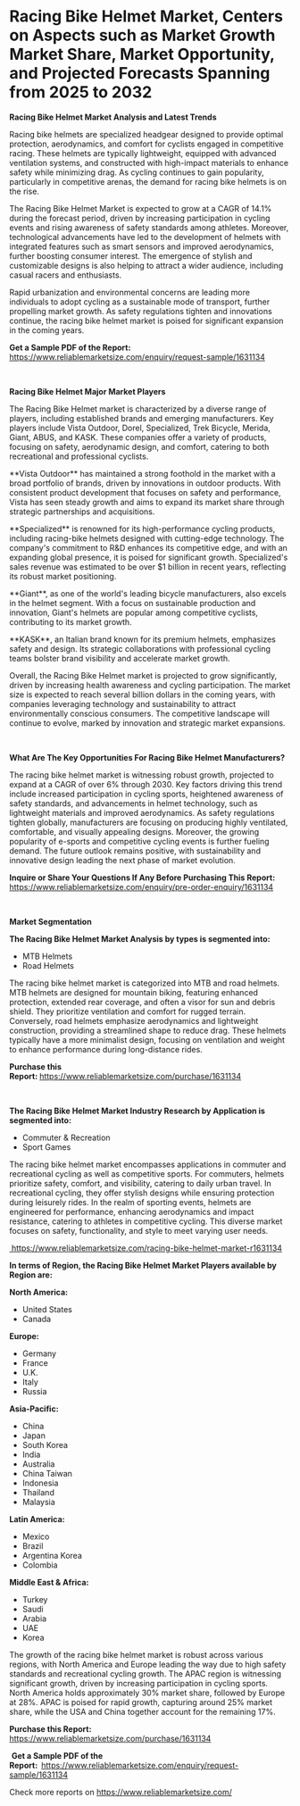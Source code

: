 <p><h1>Racing Bike Helmet Market, Centers on Aspects such as Market Growth Market Share, Market Opportunity, and Projected Forecasts Spanning from 2025 to 2032</h1></p><p><strong>Racing Bike Helmet Market Analysis and Latest Trends</strong></p>
<p><p>Racing bike helmets are specialized headgear designed to provide optimal protection, aerodynamics, and comfort for cyclists engaged in competitive racing. These helmets are typically lightweight, equipped with advanced ventilation systems, and constructed with high-impact materials to enhance safety while minimizing drag. As cycling continues to gain popularity, particularly in competitive arenas, the demand for racing bike helmets is on the rise.</p><p>The Racing Bike Helmet Market is expected to grow at a CAGR of 14.1% during the forecast period, driven by increasing participation in cycling events and rising awareness of safety standards among athletes. Moreover, technological advancements have led to the development of helmets with integrated features such as smart sensors and improved aerodynamics, further boosting consumer interest. The emergence of stylish and customizable designs is also helping to attract a wider audience, including casual racers and enthusiasts. </p><p>Rapid urbanization and environmental concerns are leading more individuals to adopt cycling as a sustainable mode of transport, further propelling market growth. As safety regulations tighten and innovations continue, the racing bike helmet market is poised for significant expansion in the coming years.</p></p>
<p><strong>Get a Sample PDF of the Report:&nbsp;</strong> <a href="https://www.reliablemarketsize.com/enquiry/request-sample/1631134?utm_campaign=1991&utm_medium=2&utm_source=Github&utm_content=ia&utm_term=08022025&utm_id=racing-bike-helmet">https://www.reliablemarketsize.com/enquiry/request-sample/1631134</a></p>
<p>&nbsp;</p>
<p><strong>Racing Bike Helmet Major Market Players</strong></p>
<p><p>The Racing Bike Helmet market is characterized by a diverse range of players, including established brands and emerging manufacturers. Key players include Vista Outdoor, Dorel, Specialized, Trek Bicycle, Merida, Giant, ABUS, and KASK. These companies offer a variety of products, focusing on safety, aerodynamic design, and comfort, catering to both recreational and professional cyclists.</p><p>**Vista Outdoor** has maintained a strong foothold in the market with a broad portfolio of brands, driven by innovations in outdoor products. With consistent product development that focuses on safety and performance, Vista has seen steady growth and aims to expand its market share through strategic partnerships and acquisitions.</p><p>**Specialized** is renowned for its high-performance cycling products, including racing-bike helmets designed with cutting-edge technology. The company's commitment to R&D enhances its competitive edge, and with an expanding global presence, it is poised for significant growth. Specialized's sales revenue was estimated to be over $1 billion in recent years, reflecting its robust market positioning.</p><p>**Giant**, as one of the world's leading bicycle manufacturers, also excels in the helmet segment. With a focus on sustainable production and innovation, Giant's helmets are popular among competitive cyclists, contributing to its market growth. </p><p>**KASK**, an Italian brand known for its premium helmets, emphasizes safety and design. Its strategic collaborations with professional cycling teams bolster brand visibility and accelerate market growth.</p><p>Overall, the Racing Bike Helmet market is projected to grow significantly, driven by increasing health awareness and cycling participation. The market size is expected to reach several billion dollars in the coming years, with companies leveraging technology and sustainability to attract environmentally conscious consumers. The competitive landscape will continue to evolve, marked by innovation and strategic market expansions.</p></p>
<p>&nbsp;</p>
<p><strong>What Are The Key Opportunities For Racing Bike Helmet Manufacturers?</strong></p>
<p><p>The racing bike helmet market is witnessing robust growth, projected to expand at a CAGR of over 6% through 2030. Key factors driving this trend include increased participation in cycling sports, heightened awareness of safety standards, and advancements in helmet technology, such as lightweight materials and improved aerodynamics. As safety regulations tighten globally, manufacturers are focusing on producing highly ventilated, comfortable, and visually appealing designs. Moreover, the growing popularity of e-sports and competitive cycling events is further fueling demand. The future outlook remains positive, with sustainability and innovative design leading the next phase of market evolution.</p></p>
<p><strong>Inquire or Share Your Questions If Any Before Purchasing This Report:</strong> <a href="https://www.reliablemarketsize.com/enquiry/pre-order-enquiry/1631134?utm_campaign=1991&utm_medium=2&utm_source=Github&utm_content=ia&utm_term=08022025&utm_id=racing-bike-helmet">https://www.reliablemarketsize.com/enquiry/pre-order-enquiry/1631134</a></p>
<p>&nbsp;</p>
<p><strong>Market Segmentation</strong></p>
<p><strong>The Racing Bike Helmet Market Analysis by types is segmented into:</strong></p>
<p><ul><li>MTB Helmets</li><li>Road Helmets</li></ul></p>
<p><p>The racing bike helmet market is categorized into MTB and road helmets. MTB helmets are designed for mountain biking, featuring enhanced protection, extended rear coverage, and often a visor for sun and debris shield. They prioritize ventilation and comfort for rugged terrain. Conversely, road helmets emphasize aerodynamics and lightweight construction, providing a streamlined shape to reduce drag. These helmets typically have a more minimalist design, focusing on ventilation and weight to enhance performance during long-distance rides.</p></p>
<p><strong>Purchase this Report:&nbsp;</strong><a href="https://www.reliablemarketsize.com/purchase/1631134?utm_campaign=1991&utm_medium=2&utm_source=Github&utm_content=ia&utm_term=08022025&utm_id=racing-bike-helmet">https://www.reliablemarketsize.com/purchase/1631134</a></p>
<p>&nbsp;</p>
<p><strong>The Racing Bike Helmet Market Industry Research by Application is segmented into:</strong></p>
<p><ul><li>Commuter & Recreation</li><li>Sport Games</li></ul></p>
<p><p>The racing bike helmet market encompasses applications in commuter and recreational cycling as well as competitive sports. For commuters, helmets prioritize safety, comfort, and visibility, catering to daily urban travel. In recreational cycling, they offer stylish designs while ensuring protection during leisurely rides. In the realm of sporting events, helmets are engineered for performance, enhancing aerodynamics and impact resistance, catering to athletes in competitive cycling. This diverse market focuses on safety, functionality, and style to meet varying user needs.</p></p>
<p><a href="https://www.reliablemarketsize.com/racing-bike-helmet-market-r1631134?utm_campaign=1991&utm_medium=2&utm_source=Github&utm_content=ia&utm_term=08022025&utm_id=racing-bike-helmet">&nbsp;https://www.reliablemarketsize.com/racing-bike-helmet-market-r1631134</a></p>
<p><strong>In terms of Region, the Racing Bike Helmet Market Players available by Region are:</strong></p>
<p>
    <p> <strong> North America: </strong>
        <ul>
            <li>United States</li>
            <li>Canada</li>
        </ul>
        </p> 
    <p> <strong> Europe: </strong>
        <ul>
            <li>Germany</li>
            <li>France</li>
            <li>U.K.</li>
            <li>Italy</li>
            <li>Russia</li>
        </ul>
        </p> 
    <p> <strong> Asia-Pacific: </strong>
        <ul>
            <li>China</li>
            <li>Japan</li>
            <li>South Korea</li>
            <li>India</li>
            <li>Australia</li>
            <li>China Taiwan</li>
            <li>Indonesia</li>
            <li>Thailand</li>
            <li>Malaysia</li>
        </ul>
        </p> 
    <p> <strong> Latin America: </strong>
        <ul>
            <li>Mexico</li>
            <li>Brazil</li>
            <li>Argentina Korea</li>
            <li>Colombia</li>
        </ul>
        </p> 
    <p> <strong> Middle East & Africa: </strong>
        <ul>
            <li>Turkey</li>
            <li>Saudi</li>
            <li>Arabia</li>
            <li>UAE</li>
            <li>Korea</li>
        </ul>
    </p>
    </p>
<p><p>The growth of the racing bike helmet market is robust across various regions, with North America and Europe leading the way due to high safety standards and recreational cycling growth. The APAC region is witnessing significant growth, driven by increasing participation in cycling sports. North America holds approximately 30% market share, followed by Europe at 28%. APAC is poised for rapid growth, capturing around 25% market share, while the USA and China together account for the remaining 17%.</p></p>
<p><strong>Purchase this Report: </strong><a href="https://www.reliablemarketsize.com/purchase/1631134?utm_campaign=1991&utm_medium=2&utm_source=Github&utm_content=ia&utm_term=08022025&utm_id=racing-bike-helmet">https://www.reliablemarketsize.com/purchase/1631134</a></p>
<p>&nbsp;<strong>Get a Sample PDF of the Report:&nbsp;&nbsp;</strong><a href="https://www.reliablemarketsize.com/enquiry/request-sample/1631134?utm_campaign=1991&utm_medium=2&utm_source=Github&utm_content=ia&utm_term=08022025&utm_id=racing-bike-helmet">https://www.reliablemarketsize.com/enquiry/request-sample/1631134</a></p>
<p><strong></strong></p>
<p>Check more reports on <a href="https://www.reliablemarketsize.com/?utm_campaign=1991&utm_medium=2&utm_source=Github&utm_content=ia&utm_term=08022025&utm_id=racing-bike-helmet">https://www.reliablemarketsize.com/</a></p>